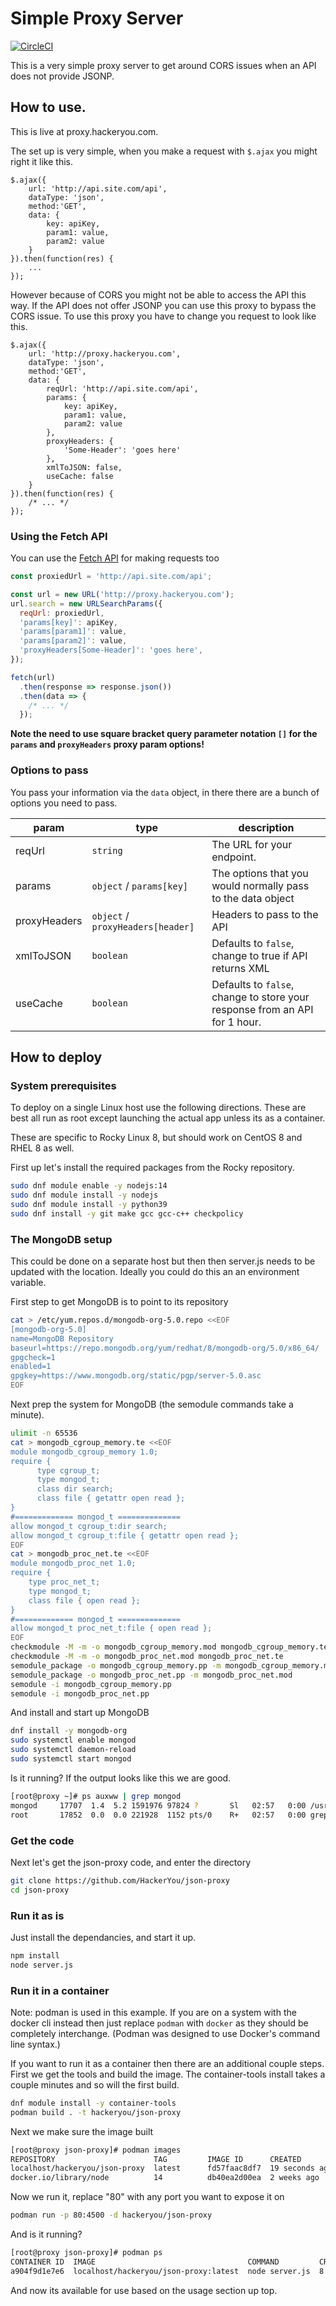 # Simple Proxy Server

[![CircleCI](https://img.shields.io/circleci/project/HackerYou/json-proxy.svg?style=flat-square)](https://circleci.com/gh/hackeryou/jsonproxy)

This is a very simple proxy server to get around CORS issues when an API does not provide JSONP.

## How to use.
This is live at proxy.hackeryou.com.

The set up is very simple, when you make a request with `$.ajax` you might right it like this.

	$.ajax({
		url: 'http://api.site.com/api',
		dataType: 'json',
		method:'GET',
		data: {
			key: apiKey,
			param1: value,
			param2: value
		}
	}).then(function(res) {
		...
	});

However because of CORS you might not be able to access the API this way. If the API does not offer JSONP you can use this proxy to bypass the CORS issue. To use this proxy you have to change you request to look like this.

	$.ajax({
		url: 'http://proxy.hackeryou.com',
		dataType: 'json',
		method:'GET',
		data: {
			reqUrl: 'http://api.site.com/api',
			params: {
				key: apiKey,
				param1: value,
				param2: value
			},
			proxyHeaders: {
				'Some-Header': 'goes here'
			},
			xmlToJSON: false,
			useCache: false
		}
	}).then(function(res) {
		/* ... */
	});

### Using the Fetch API

You can use the [Fetch API](https://developer.mozilla.org/en-US/docs/Web/API/Fetch_API) for making requests too

```js
const proxiedUrl = 'http://api.site.com/api';

const url = new URL('http://proxy.hackeryou.com');
url.search = new URLSearchParams({
  reqUrl: proxiedUrl,
  'params[key]': apiKey,
  'params[param1]': value,
  'params[param2]': value,
  'proxyHeaders[Some-Header]': 'goes here',
});

fetch(url)
  .then(response => response.json())
  .then(data => {
    /* ... */
  });
```

**Note the need to use square bracket query parameter notation `[]` for the `params` and `proxyHeaders` proxy param options!**

### Options to pass

You pass your information via the `data` object, in there there are a bunch of options you need to pass.

param | type | description
----- | ------ | -----------
reqUrl | `string` | The URL for your endpoint.
params | `object` / `params[key]` | The options that you would normally pass to the data object
proxyHeaders | `object` / `proxyHeaders[header]` | Headers to pass to the API
xmlToJSON | `boolean` | Defaults to `false`, change to true if API returns XML
useCache | `boolean` | Defaults to `false`, change to store your response from an API for 1 hour.

## How to deploy

### System prerequisites

To deploy on a single Linux host use the following directions. These are best all run as root except launching the actual app unless its as a container.

These are specific to Rocky Linux 8, but should work on CentOS 8 and RHEL 8 as well.

First up let's install the required packages from the Rocky repository.

```sh
sudo dnf module enable -y nodejs:14
sudo dnf module install -y nodejs
sudo dnf module install -y python39
sudo dnf install -y git make gcc gcc-c++ checkpolicy
```

### The MongoDB setup

This could be done on a separate host but then then server.js needs to be updated with the location. Ideally you could do this an an environment variable.

First step to get MongoDB is to point to its repository

```sh
cat > /etc/yum.repos.d/mongodb-org-5.0.repo <<EOF
[mongodb-org-5.0]
name=MongoDB Repository
baseurl=https://repo.mongodb.org/yum/redhat/8/mongodb-org/5.0/x86_64/
gpgcheck=1
enabled=1
gpgkey=https://www.mongodb.org/static/pgp/server-5.0.asc
EOF
```

Next prep the system for MongoDB (the semodule commands take a minute).

```sh
ulimit -n 65536
cat > mongodb_cgroup_memory.te <<EOF
module mongodb_cgroup_memory 1.0;
require {
      type cgroup_t;
      type mongod_t;
      class dir search;
      class file { getattr open read };
}
#============= mongod_t ==============
allow mongod_t cgroup_t:dir search;
allow mongod_t cgroup_t:file { getattr open read };
EOF
cat > mongodb_proc_net.te <<EOF
module mongodb_proc_net 1.0;
require {
    type proc_net_t;
    type mongod_t;
    class file { open read };
}
#============= mongod_t ==============
allow mongod_t proc_net_t:file { open read };
EOF
checkmodule -M -m -o mongodb_cgroup_memory.mod mongodb_cgroup_memory.te
checkmodule -M -m -o mongodb_proc_net.mod mongodb_proc_net.te
semodule_package -o mongodb_cgroup_memory.pp -m mongodb_cgroup_memory.mod
semodule_package -o mongodb_proc_net.pp -m mongodb_proc_net.mod
semodule -i mongodb_cgroup_memory.pp
semodule -i mongodb_proc_net.pp
```

And install and start up MongoDB
```sh
dnf install -y mongodb-org
sudo systemctl enable mongod
sudo systemctl daemon-reload
sudo systemctl start mongod
```

Is it running? If the output looks like this we are good.

```sh
[root@proxy ~]# ps auxww | grep mongod
mongod     17707  1.4  5.2 1591976 97824 ?       Sl   02:57   0:00 /usr/bin/mongod -f /etc/mongod.conf
root       17852  0.0  0.0 221928  1152 pts/0    R+   02:57   0:00 grep --color=auto mongod
```

### Get the code

Next let's get the json-proxy code, and enter the directory

```sh
git clone https://github.com/HackerYou/json-proxy
cd json-proxy
```

### Run it as is

Just install the dependancies, and start it up.

```sh
npm install
node server.js
```

### Run it in a container

Note: podman is used in this example. If you are on a system with the docker cli instead then just replace `podman` with `docker` as they should be completely interchange. (Podman was designed to use Docker's command line syntax.)

If you want to run it as a container then there are an additional couple steps. First we get the tools and build the image. The container-tools install takes a couple minutes and so will the first build.

```sh
dnf module install -y container-tools
podman build . -t hackeryou/json-proxy
```

Next we make sure the image built
```sh
[root@proxy json-proxy]# podman images
REPOSITORY                      TAG         IMAGE ID      CREATED         SIZE
localhost/hackeryou/json-proxy  latest      fd57faac8df7  19 seconds ago  1.01 GB
docker.io/library/node          14          db40ea2d00ea  2 weeks ago     973 MB
```

Now we run it, replace "80" with any port you want to expose it on
```sh
podman run -p 80:4500 -d hackeryou/json-proxy
```

And is it running?
```sh
[root@proxy json-proxy]# podman ps
CONTAINER ID  IMAGE                                  COMMAND         CREATED        STATUS            PORTS                 NAMES
a904f9d1e7e6  localhost/hackeryou/json-proxy:latest  node server.js  8 seconds ago  Up 7 seconds ago  0.0.0.0:80->4500/tcp  cranky_zhukovsky
```

And now its available for use based on the usage section up top.
